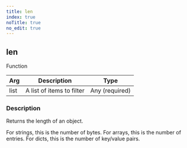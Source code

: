 ```yaml
---
title: len
index: true
noTitle: true
no_edit: true
---
```




<div class="vql_item"></div>


## len
<span class='vql_type label label-warning pull-right page-header'>Function</span>



<div class="vqlargs"></div>

Arg | Description | Type
----|-------------|-----
list|A list of items to filter|Any (required)

### Description

Returns the length of an object.

For strings, this is the number of bytes.
For arrays, this is the number of entries.
For dicts, this is the number of key/value pairs.


